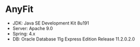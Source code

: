 # AnyFit
 - JDK: Java SE Development Kit 8u191
 - Server: Apache 9.0
 - Spring: 4.x
 - DB: Oracle Database 11g Express Edition Release 11.2.0.2.0
